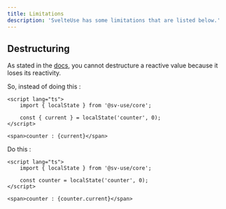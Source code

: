 ```yaml
---
title: Limitations
description: 'SvelteUse has some limitations that are listed below.'
---
```


## Destructuring

As stated in the [docs](https://svelte.dev/docs/svelte/$state#Deep-state), you
cannot destructure a reactive value because it loses its
reactivity.

So, instead of doing this :

```svelte
<script lang="ts">
	import { localState } from '@sv-use/core';

	const { current } = localState('counter', 0);
</script>

<span>counter : {current}</span>
```

Do this :

```svelte
<script lang="ts">
	import { localState } from '@sv-use/core';

	const counter = localState('counter', 0);
</script>

<span>counter : {counter.current}</span>
```
